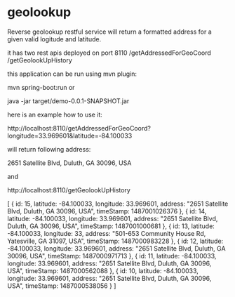 # geolookup
Reverse geolookup restful service will return a formatted address for a given valid logitude and latitude.

it has two rest apis deployed on port 8110
/getAddressedForGeoCoord
/getGeolookUpHistory

this application can be run using mvn plugin:

mvn spring-boot:run or

java -jar target/demo-0.0.1-SNAPSHOT.jar



here is an example how to use it: 

http://localhost:8110/getAddressedForGeoCoord?longitude=33.969601&latitude=-84.100033

will return following address: 

2651 Satellite Blvd, Duluth, GA 30096, USA

and 

http://localhost:8110/getGeolookUpHistory

[
{
id: 15,
latitude: -84.100033,
longitude: 33.969601,
address: "2651 Satellite Blvd, Duluth, GA 30096, USA",
timeStamp: 1487001026376
},
{
id: 14,
latitude: -84.100033,
longitude: 33.969601,
address: "2651 Satellite Blvd, Duluth, GA 30096, USA",
timeStamp: 1487001000681
},
{
id: 13,
latitude: -84.100033,
longitude: 33,
address: "501-653 Community House Rd, Yatesville, GA 31097, USA",
timeStamp: 1487000983228
},
{
id: 12,
latitude: -84.100033,
longitude: 33.969601,
address: "2651 Satellite Blvd, Duluth, GA 30096, USA",
timeStamp: 1487000971713
},
{
id: 11,
latitude: -84.100033,
longitude: 33.969601,
address: "2651 Satellite Blvd, Duluth, GA 30096, USA",
timeStamp: 1487000562088
},
{
id: 10,
latitude: -84.100033,
longitude: 33.969601,
address: "2651 Satellite Blvd, Duluth, GA 30096, USA",
timeStamp: 1487000538056
}
]





